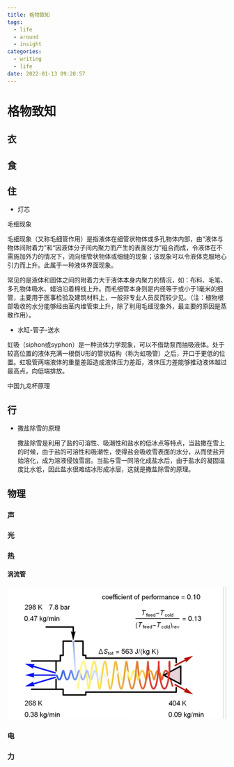```yaml
---
title: 格物致知
tags:
  - life
  - around
  - insight
categories:
  - writing
  - life
date: 2022-01-13 09:20:57
---
```


# 格物致知

## 衣

## 食

## 住

- 灯芯

毛细现象

毛细现象（又称毛细管作用）是指液体在细管状物体或多孔物体内部，由“液体与物体间附着力”和“因液体分子间内聚力而产生的表面张力”组合而成，令液体在不需施加外力的情况下，流向细管状物体或细缝的现象；该现象可以令液体克服地心引力而上升。此属于一种液体界面现象。

常见的是液体和固体之间的附着力大于液体本身内聚力的情况，如：布料、毛笔、多孔物体吸水、蜡油沿着棉线上升。而毛细管本身则是内径等于或小于1毫米的细管，主要用于医事检验及建筑材料上，一般非专业人员反而较少见。（注：植物根部吸收的水分能够经由茎内维管束上升，除了利用毛细现象外，最主要的原因是蒸散作用）。

- 水缸-管子-送水

虹吸（siphon或syphon）是一种流体力学现象，可以不借助泵而抽吸液体。处于较高位置的液体充满一根倒U形的管状结构（称为虹吸管）之后，开口于更低的位置。虹吸管两端液体的重量差距造成液体压力差距，液体压力差能够推动液体越过最高点，向低端排放。

中国九龙杯原理

## 行

- 撒盐除雪的原理

  撒盐除雪是利用了盐的可溶性、吸潮性和盐水的低冰点等特点，当盐撒在雪上的时候，由于盐的可溶性和吸潮性，使得盐会吸收雪表面的水分，从而使盐开始溶化，成为溶液侵蚀雪层。当盐与雪一同溶化成盐水后，由于盐水的凝固温度比水低，因此盐水很难结冰形成冰层，这就是撒盐除雪的原理。



## 物理

### 声

### 光

### 热

#### 涡流管

![image-20220315195426789](around/image-20220315195426789.png)

### 电

### 力
